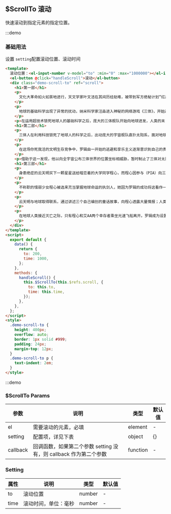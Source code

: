 ## \$ScrollTo 滚动

快速滚动到指定元素的指定位置。

:::demo

### 基础用法

设置 `setting`配置滚动位置、滚动时间

```html
<template>
  滚动位置：<el-input-number v-model="to" :min="0" :max="1000000"></el-input-number> 滚动时间：<el-input-number v-model="time" :min="0" :max="1000000"></el-input-number>
  <el-button @click="handleScroll">滚动</el-button>
  <div class="demo-scroll-to" ref="scroll">
    <h1>第一部</h1>
    <p>
      文化大革命如火如荼地进行，天文学家叶文洁在其间历经劫难，被带到军方绝秘计划“红岸工程”。叶文洁以太阳为天线，向宇宙发出地球文明的第一声啼鸣，取得了探寻外星文明的突破性进展。三颗无规则运行的太阳主导下，四光年外的“三体文明”百余次毁灭与重生，正被逼迫不得不逃离母星，而恰在此时，他们接收到了地球发来的信息。对人性绝望的叶文洁向三体人暴露了地球的坐标，彻底改变了人类的命运。
    </p>
    <p>
      地球的基础科学出现了异常的扰动，纳米科学家汪淼进入神秘的网络游戏《三体》，开始逐步逼近这个世界的真相。汪淼参加一次玩家聚会时，接触到了地球上应对三体人到来而形成的一个秘密组织（ETO）。地球防卫组织中国区作战中心通过“古筝计划”，一定程度上挫败了拯救派和降临派扰乱人类科学界和其他领域思想的图谋，获悉处于困境之中的三体人为了得到一个能够稳定生存的世界决定入侵地球。
    </p>
    <p>在运用超技术锁死地球人的基础科学之后，庞大的三体舰队开始向地球进发，人类的末日悄然来临。</p>
    <h1>第二部</h1>
    <p>
      三体人在利用科技锁死了地球人的科学之后，出动庞大的宇宙舰队直扑太阳系，面对地球文明前所未有的危局，人类组建起同样庞大的太空舰队，同时（PDC）利用三体人思维透明的致命缺陷，制订了“面壁计划”。出乎意料地，社会学教授罗辑被选出作为四位“面壁者”之一，展开对三体人的秘密反击。虽然三体人自身无法识破人类的计谋，却依靠由地球人中的背叛者挑选出的“破壁人”与“面壁者”进行智慧博弈。
    </p>
    <p>
      在这场你死我活的文明生存竞争中，罗辑由一开始的逃避和享乐主义逐渐意识到自己的责任，想到了一个对抗三体文明入侵的办法。科研军官章北海试图借一场陨石雨干涉飞船推进形式的研究方向。近二百年后，获选增援未来的他在人类舰队被“水滴”清除殆尽前，成功抢夺战舰逃离。此时罗辑证实了宇宙文明间的黑暗森林法则，任何暴露自己位置的文明都将很快被消灭。
    </p>
    <p>借助于这一发现，他以向全宇宙公布三体世界的位置坐标相威胁，暂时制止了三体对太阳系的入侵，使地球与三体建立起脆弱的战略平衡。</p>
    <h1>第三部</h1>
    <p>
      身患绝症的云天明买下一颗星星送给暗恋着的大学同学程心，而程心因参与（PIA）向三体舰队发射探测器的工作，却想让航天专业背景的他放弃安乐死，作为被执行人将大脑捐献给阶梯计划。与三体文明的战争使人类首次看到了宇宙黑暗的真相，地球文明因为黑暗森林打击的存在如临大敌，不敢在太空中暴露自己。在零道德的宇宙中发起黑暗战役的战舰被诱导返航，却受到有道德的地球文明审判。
    </p>
    <p>
      不称职的懦弱少女程心被选来充当掌握地球命运的执剑人，她因为罗辑的成功将这看作一项只需花费时间的任务，刚刚任职水滴就向地球发动攻击，程心为了忠于人性做出了错误的决定。在警示下继续逃离的“蓝色空间”号，受到具有发射引力波能力的“万有引力”号与两个同行的“水滴”追击，其上的人员进入四维空间摧毁水滴并占领了“万有引力”号，启动引力波广播向宇宙公布了三体星系的坐标。
    </p>
    <p>
      云天明与地球取得联系，通过讲述三个自己编创的童话故事，向程心透露大量情报；人类自以为悟出了生存竞争的秘密，开始进行掩体计划，维德领导的空间曲率驱动研究因为程心的错误判断被终止，使得人类最终没有能够逃脱被高级文明毁灭的命运。因为宇宙中还存在更强大的文明，战争的方式和武器已经远超出人类的想象，极高文明发出了一张卡片大小的“二向箔”，使整个太阳系压缩为二维平面而毁灭。
    </p>
    <p>
      在地球人类接近灭亡之际，只有程心和艾AA两个幸存者乘坐光速飞船离开。罗辑成为设置于冥王星的地球文明博物馆的“守墓人”，她们在冥王星带走人类文明的精华。在云天明送的恒星的一颗行星上，程心遇到关一帆且探讨了宇宙降维的真相，然而超乎一切之上的力量要求宇宙归零重生，在黑域中穿越长达1800万年的时空……程心没有等到云天明到来，和关一帆在小宇宙中短暂居住后重新进入大宇宙生活。
    </p>
  </div>
</template>
<script>
  export default {
    data() {
      return {
        to: 200,
        time: 1000,
      };
    },
    methods: {
      handleScroll() {
        this.$ScrollTo(this.$refs.scroll, {
          to: this.to,
          time: this.time,
        });
      },
    },
  };
</script>
<style>
  .demo-scroll-to {
    height: 400px;
    overflow: auto;
    border: 1px solid #999;
    padding: 24px;
    margin-top: 12px;
  }
  .demo-scroll-to p {
    text-indent: 2em;
  }
</style>
```

:::demo

### \$ScrollTo Params

| 参数     | 说明                                                              | 类型     | 默认值 |
| -------- | ----------------------------------------------------------------- | -------- | ------ |
| el       | 需要滚动的元素，必填                                              | element  | -      |
| setting  | 配置项，详见下表                                                  | object   | {}     |
| callback | 回调函数，如果第二个参数 setting 没有，则 callback 作为第二个参数 | function | -      |

### Setting

| 属性 | 说明                 | 类型   | 默认值 |
| ---- | -------------------- | ------ | ------ |
| to   | 滚动位置             | number | -      |
| time | 滚动时间，单位：毫秒 | number | -      |
